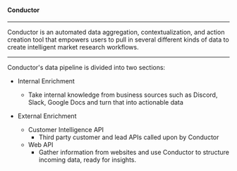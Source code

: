 #### Conductor
---

Conductor is an automated data aggregation, contextualization, and action creation tool that empowers users to pull in several different kinds of data to create intelligent market research workflows.

---

Conductor's data pipeline is divided into two sections:
- Internal Enrichment
  - Take internal knowledge from business sources such as Discord, Slack, Google Docs and turn that into actionable data

- External Enrichment
  - Customer Intelligence API
    - Third party customer and lead APIs called upon by Conductor
  - Web API
    - Gather information from websites and use Conductor to structure incoming data, ready for insights.
